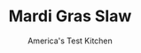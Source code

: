 ---
layout: ../../layouts/MarkdownPostLayout.astro
title: Mardi Gras Slaw
author: America's Test Kitchen
pubDate: 2023-03-15
description: "This slaw has a spicy kick and the colors of Mardi Gras. What it often lacks is properly softened cabbage and the right combination of components."
image_url: https://res.cloudinary.com/hksqkdlah/image/upload/ar_1:1,c_fill,dpr_2.0,f_auto,fl_lossy.progressive.strip_profile,g_faces:auto,q_auto:low,w_344/19985_sfs-mardigrasslaw-3
tags: ["Side Dishes","Vegetables"]
calories: 889
protein: 1
carbohydrates: 9
fats: 
fiber: 1
ingredients: ["1/4 cup, vegetable oil","1/4 cup, cider vinegar","4 teaspoons, sugar","2 teaspoons, salt","2 teaspoons, garlic powder","3/4 teaspoon, pepper","1/4 teaspoon, cayenne pepper","1/4 teaspoon, paprika","1/4 teaspoon, dried thyme","1/2 head, red cabbage, cored and sliced thin (6 cups)","1/2 head, green cabbage, cored and sliced thin (6 cups)","2 , yellow bell peppers, stemmed, seeded, and sliced thin","6 , scallions, sliced thin","1/2 cup thinly sliced, red onion"]
serves: 10
time: "30 minutes, plus 1 hour chilling"
instructions: ["Whisk oil, vinegar, sugar, salt, garlic powder, pepper, cayenne, paprika, and thyme together in large bowl until sugar has dissolved. Add red and green cabbage, bell peppers, scallions, and onion and toss to combine. Cover and refrigerate for at least 1 hour before serving."]
nutrition: ["227 mg Potassium","30 mg Phosphorus","34 mg Calcium","14 mg Magnesium","267 mg Sodium","5 g Fat","4 g Monounsaturated","94 mg Vitamin C","1 g Fiber","30 µg Folate (food)","3 g Sugars","40 µg Vitamin K","97 g Water","9 g Carbs","30 µg Folate equivalent (total)","1 g Protein","1 mg Vitamin E","24 µg Vitamin A","88 kcal Energy","1 g Sugars, added","889 calories"]
notes: ""
---